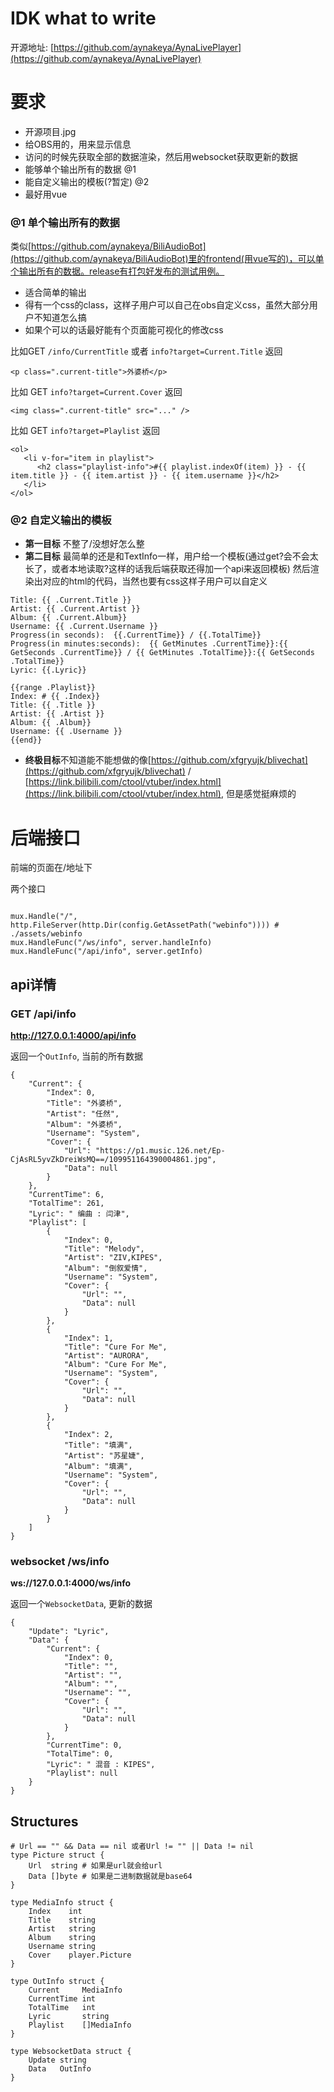 # IDK what to write


开源地址: [https://github.com/aynakeya/AynaLivePlayer](https://github.com/aynakeya/AynaLivePlayer)


# 要求

- 开源项目.jpg
- 给OBS用的，用来显示信息
- 访问的时候先获取全部的数据渲染，然后用websocket获取更新的数据
- 能够单个输出所有的数据 @1
- 能自定义输出的模板(?暂定) @2
- 最好用vue

### @1 单个输出所有的数据

类似[https://github.com/aynakeya/BiliAudioBot](https://github.com/aynakeya/BiliAudioBot)里的frontend(用vue写的)，可以单个输出所有的数据。release有打包好发布的测试用例。

- 适合简单的输出
- 得有一个css的class，这样子用户可以自己在obs自定义css，虽然大部分用户不知道怎么搞
- 如果个可以的话最好能有个页面能可视化的修改css

比如GET `/info/CurrentTitle` 或者 `info?target=Current.Title` 返回
```
<p class=".current-title">外婆桥</p>
```

比如 GET  `info?target=Current.Cover` 返回
```
<img class=".current-title" src="..." />
```

比如 GET  `info?target=Playlist` 返回
```
<ol>
   <li v-for="item in playlist">
      <h2 class="playlist-info">#{{ playlist.indexOf(item) }} - {{ item.title }} - {{ item.artist }} - {{ item.username }}</h2>
   </li>
</ol>
```

### @2 自定义输出的模板

- **第一目标** 不整了/没想好怎么整
- **第二目标** 最简单的还是和TextInfo一样，用户给一个模板(通过get?会不会太长了，或者本地读取?这样的话我后端获取还得加一个api来返回模板) 然后渲染出对应的html的代码，当然也要有css这样子用户可以自定义
```
Title: {{ .Current.Title }}
Artist: {{ .Current.Artist }}
Album: {{ .Current.Album}}
Username: {{ .Current.Username }}
Progress(in seconds):  {{.CurrentTime}} / {{.TotalTime}}
Progress(in minutes:seconds):  {{ GetMinutes .CurrentTime}}:{{ GetSeconds .CurrentTime}} / {{ GetMinutes .TotalTime}}:{{ GetSeconds .TotalTime}}
Lyric: {{.Lyric}}

{{range .Playlist}}
Index: # {{ .Index}}
Title: {{ .Title }}
Artist: {{ .Artist }}
Album: {{ .Album}}
Username: {{ .Username }}
{{end}}
```
- **终极目标**不知道能不能想做的像[https://github.com/xfgryujk/blivechat](https://github.com/xfgryujk/blivechat) / [https://link.bilibili.com/ctool/vtuber/index.html](https://link.bilibili.com/ctool/vtuber/index.html), 但是感觉挺麻烦的


# 后端接口


前端的页面在/地址下

两个接口

```

mux.Handle("/", http.FileServer(http.Dir(config.GetAssetPath("webinfo")))) # ./assets/webinfo
mux.HandleFunc("/ws/info", server.handleInfo)
mux.HandleFunc("/api/info", server.getInfo)

```


## api详情


### GET /api/info 

**http://127.0.0.1:4000/api/info**

返回一个`OutInfo`, 当前的所有数据

```
{
    "Current": {
        "Index": 0,
        "Title": "外婆桥",
        "Artist": "任然",
        "Album": "外婆桥",
        "Username": "System",
        "Cover": {
            "Url": "https://p1.music.126.net/Ep-CjAsRL5yvZkDreiWsMQ==/109951164390004861.jpg",
            "Data": null
        }
    },
    "CurrentTime": 6,
    "TotalTime": 261,
    "Lyric": " 编曲 : 闫津",
    "Playlist": [
        {
            "Index": 0,
            "Title": "Melody",
            "Artist": "ZIV,KIPES",
            "Album": "倒叙爱情",
            "Username": "System",
            "Cover": {
                "Url": "",
                "Data": null
            }
        },
        {
            "Index": 1,
            "Title": "Cure For Me",
            "Artist": "AURORA",
            "Album": "Cure For Me",
            "Username": "System",
            "Cover": {
                "Url": "",
                "Data": null
            }
        },
        {
            "Index": 2,
            "Title": "填满",
            "Artist": "苏星婕",
            "Album": "填满",
            "Username": "System",
            "Cover": {
                "Url": "",
                "Data": null
            }
        }
    ]
}
```

###  websocket /ws/info

**ws://127.0.0.1:4000/ws/info**

返回一个`WebsocketData`, 更新的数据

```
{
    "Update": "Lyric",
    "Data": {
        "Current": {
            "Index": 0,
            "Title": "",
            "Artist": "",
            "Album": "",
            "Username": "",
            "Cover": {
                "Url": "",
                "Data": null
            }
        },
        "CurrentTime": 0,
        "TotalTime": 0,
        "Lyric": " 混音 : KIPES",
        "Playlist": null
    }
}
```



## Structures

```
# Url == "" && Data == nil 或者Url != "" || Data != nil 
type Picture struct {
	Url  string # 如果是url就会给url
	Data []byte # 如果是二进制数据就是base64
}

type MediaInfo struct {
	Index    int
	Title    string
	Artist   string
	Album    string
	Username string
	Cover    player.Picture
}

type OutInfo struct {
	Current     MediaInfo
	CurrentTime int
	TotalTime   int
	Lyric       string
	Playlist    []MediaInfo
}

type WebsocketData struct {
	Update string
	Data   OutInfo
}
```